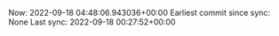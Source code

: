 Now: 2022-09-18 04:48:06.943036+00:00 Earliest commit since sync: None Last sync: 2022-09-18 00:27:52+00:00
